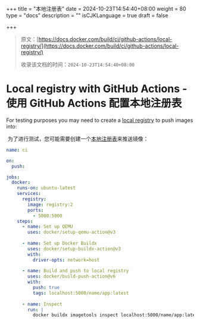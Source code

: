 +++
title = "本地注册表"
date = 2024-10-23T14:54:40+08:00
weight = 80
type = "docs"
description = ""
isCJKLanguage = true
draft = false

+++

> 原文：[https://docs.docker.com/build/ci/github-actions/local-registry/](https://docs.docker.com/build/ci/github-actions/local-registry/)
>
> 收录该文档的时间：`2024-10-23T14:54:40+08:00`

# Local registry with GitHub Actions - 使用 GitHub Actions 配置本地注册表

For testing purposes you may need to create a [local registry](https://hub.docker.com/_/registry) to push images into:

​	为了进行测试，您可能需要创建一个[本地注册表](https://hub.docker.com/_/registry)来推送镜像：

```yaml
name: ci

on:
  push:

jobs:
  docker:
    runs-on: ubuntu-latest
    services:
      registry:
        image: registry:2
        ports:
          - 5000:5000
    steps:
      - name: Set up QEMU
        uses: docker/setup-qemu-action@v3
      
      - name: Set up Docker Buildx
        uses: docker/setup-buildx-action@v3
        with:
          driver-opts: network=host
      
      - name: Build and push to local registry
        uses: docker/build-push-action@v6
        with:
          push: true
          tags: localhost:5000/name/app:latest
      
      - name: Inspect
        run: |
          docker buildx imagetools inspect localhost:5000/name/app:latest      
```
